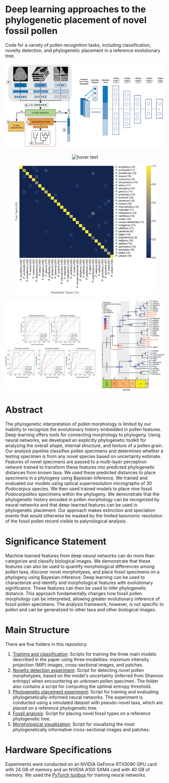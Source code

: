 # Deep learning approaches to the phylogenetic placement of novel fossil pollen
Code for a variety of pollen recognition tasks, including classification, novelty detection, and phylogenetic placement in a reference evolutionary tree. 

<p align="center">
  <img src="https://github.com/paleopollen/Novel_Pollen_Phylogenetic_Placement/blob/main/Figures/Pipeline_and_MLP.png" width = 950 title="hover text">
  
<p align="center">
  <img src="https://github.com/paleopollen/Novel_Pollen_Phylogenetic_Placement/blob/main/Figures/Podocarp_Modern_and_Fossil.png" width = 450 title="hover text">
  
<p align="center">
  <img src="https://github.com/paleopollen/Novel_Pollen_Phylogenetic_Placement/blob/main/Figures/Confusion_Matrix_Podocarpus.png" width = 450 title="hover text">
  
<p align="center">
  <img src="https://github.com/paleopollen/Novel_Pollen_Phylogenetic_Placement/blob/main/Figures/ROC_and_MCC_Podocarpus.png" title="hover text">

# Abstract
The phylogenetic interpretation of pollen morphology is limited by our inability to recognize the evolutionary history embedded in pollen features. Deep learning offers tools for connecting morphology to phylogeny. Using neural networks, we developed an explicitly phylogenetic toolkit for analyzing the overall shape, internal structure, and texture of a pollen grain. Our analysis pipeline classifies pollen specimens and determines whether a testing specimen is from any novel species based on uncertainty estimate. Features of novel specimens are passed to a multi-layer perceptron network trained to transform these features into predicted phylogenetic distances from known taxa. We used these predicted distances to place specimens in a phylogeny using Bayesian inference. We trained and evaluated our models using optical superresolution micrographs of 30 _Podocarpus_ species. We then used trained models to place nine fossil _Podocarpidites_ specimens within the phylogeny. We demonstrate that the phylogenetic history encoded in pollen morphology can be recognized by neural networks and that deep-learned features can be used in phylogenetic placement. Our approach makes extinction and speciation events that would otherwise be masked by the limited taxonomic resolution of the fossil pollen record visible to palynological analysis.

# Significance Statement 
Machine learned features from deep neural networks can do more than categorize and classify biological images. We demonstrate that these features can also be used to quantify morphological differences among pollen taxa, discover novel morphotypes, and place fossil specimens on a phylogeny using Bayesian inference. Deep learning can be used to characterize and identify and morphological features with evolutionary significance. These features can then be used to infer phylogenetic distance. This approach fundamentally changes how fossil pollen morphology can be interpreted, allowing greater evolutionary inference of fossil pollen specimens. The analysis framework, however, is not specific to pollen and can be generalized to other taxa and other biological images.

# Main Structure 
There are five folders in this repository:
1. [Training and classification](https://github.com/madaime2/Novel_Pollen_Phylogenetic_Placement/tree/main/00_Training_and_Classification): Scripts for training the three main models described in the paper using three modalities: maximum intensity projection (MIP) images, cross-sectional images, and patches.
2. [Novelty detection experiment](https://github.com/madaime2/Novel_Pollen_Phylogenetic_Placement/tree/main/01_Novelty_Detection_Experiment): Script for detecting novel pollen morphotypes, based on the model's uncertainty (inferred from Shannon entropy) when encountering an unknown pollen specimen. The folder also contains a script for computing the optimal entropy threshold.
3. [Phylogenetic placement experiment](https://github.com/madaime2/Novel_Pollen_Phylogenetic_Placement/tree/main/02_Phylogenetic_Placement_Experiment): Script for training and evaluating phylogenetically-informed neural networks. The experiment is conducted using a simulated dataset with pseudo-novel taxa, which are placed on a reference phylogenetic tree. 
4. [Fossil analysis](https://github.com/madaime2/Novel_Pollen_Phylogenetic_Placement/tree/main/03_Fossil_Analysis): Script for placing novel fossil types on a reference phylogenetic tree. 
5. [Morphological visualization](https://github.com/madaime2/Novel_Pollen_Phylogenetic_Placement/tree/main/04_Morphological_Visualization): Script for visualizing the most phylogenetically informative cross-sectional images and patches.

# Hardware Specifications
Experiments were conducted on an NVIDIA GeForce RTX3090 GPU card with 24 GB of memory and an NVIDIA A100 SXM4 card with 40 GB of memory. We used the [PyTorch toolbox](https://pytorch.org/) for training neural networks.
